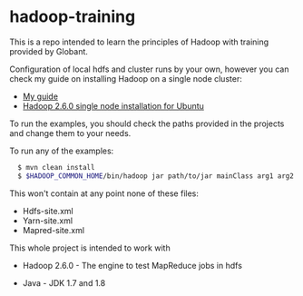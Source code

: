 # hadoop-training

This is a repo intended to learn the principles of Hadoop with training provided by Globant.

Configuration of local hdfs and cluster runs by your own, however you can check my guide on installing Hadoop on a single node cluster:
- [My guide](https://github.com/tomduhourq/dotfiles/blob/master/install/Hadoop.md)
- [Hadoop 2.6.0 single node installation for Ubuntu](https://www.youtube.com/watch?v=3UvR9nDsU7s)

To run the examples, you should check the paths provided in the projects and change them to your needs.

To run any of the examples:

```bash
  $ mvn clean install
  $ $HADOOP_COMMON_HOME/bin/hadoop jar path/to/jar mainClass arg1 arg2 ...
```
This won't contain at any point none of these files:

- Hdfs-site.xml
- Yarn-site.xml
- Mapred-site.xml

This whole project is intended to work with

- Hadoop 2.6.0 - The engine to test MapReduce jobs in hdfs

- Java - JDK 1.7 and 1.8

